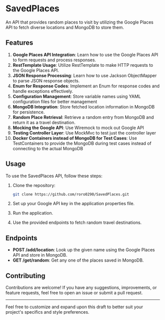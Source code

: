 # SavedPlaces

An API that provides random places to visit by utilizing the Google Places API to fetch diverse locations and MongoDB to store them.

## Features

1. **Google Places API Integration**: Learn how to use the Google Places API to form requests and process responses.
2. **RestTemplate Usage**: Utilize RestTemplate to make HTTP requests to the Google Places API.
3. **JSON Response Processing**: Learn how to use Jackson ObjectMapper to parse JSON response objects.
4. **Enum for Response Codes**: Implement an Enum for response codes and handle exceptions effectively.
5. **Configuration Management**: Store variable names using YAML configuration files for better management
6. **MongoDB Integration**: Store fetched location information in MongoDB for persistence.
7. **Random Place Retrieval**: Retrieve a random entry from MongoDB and return it as a travel destination.
8. **Mocking the Google API**: Use Wiremock to mock out Google API
9. **Testing Controller Layer**: Use MockMvc to test just the controller layer
10. **Docker Containers instead of MongoDB for Test Cases**: Use TestContainers to provide the MongoDB during test cases instead of connecting to the actual MongoDB

## Usage

To use the SavedPlaces API, follow these steps:

1. Clone the repository:

    ```bash
    git clone https://github.com/roro0290/SavedPlaces.git
    ```

2. Set up your Google API key in the application properties file.

3. Run the application.

4. Use the provided endpoints to fetch random travel destinations.

## Endpoints

- **POST /add/location**: Look up the given name using the Google Places API and store in MongoDB.
- **GET /get/random**: Get any one of the places saved in MongoDB.

## Contributing

Contributions are welcome! If you have any suggestions, improvements, or feature requests, feel free to open an issue or submit a pull request.

---

Feel free to customize and expand upon this draft to better suit your project's specifics and style preferences.
